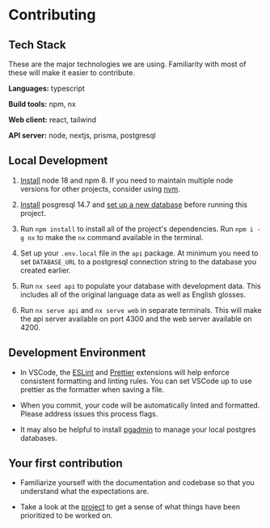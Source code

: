 # Contributing

## Tech Stack

These are the major technologies we are using. Familiarity with most of these will make it easier to contribute.

**Languages:** typescript

**Build tools:** npm, nx

**Web client:** react, tailwind

**API server:** node, nextjs, prisma, postgresql

## Local Development

1. [Install](https://nodejs.org/en/download/) node 18 and npm 8. If you need to maintain multiple node versions for other projects, consider using [nvm](https://github.com/nvm-sh/nvm).

1. [Install](https://www.postgresql.org/download/) posgresql 14.7 and [set up a new database](./db.md) before running this project.

1. Run `npm install` to install all of the project's dependencies. Run `npm i -g nx` to make the `nx` command available in the terminal.

1. Set up your `.env.local` file in the `api` package. At minimum you need to set `DATABASE_URL` to a postgresql connection string to the database you created earlier.

1. Run `nx seed api` to populate your database with development data. This includes all of the original language data as well as English glosses.

1. Run `nx serve api` and `nx serve web` in separate terminals. This will make the api server available on port 4300 and the web server available on 4200.

## Development Environment

- In VSCode, the [ESLint](https://marketplace.visualstudio.com/items?itemName=dbaeumer.vscode-eslint) and [Prettier](https://marketplace.visualstudio.com/items?itemName=esbenp.prettier-vscode) extensions will help enforce consistent formatting and linting rules. You can set VSCode up to use prettier as the formatter when saving a file.

- When you commit, your code will be automatically linted and formatted. Please address issues this process flags.

- It may also be helpful to install [pgadmin](https://www.pgadmin.org/) to manage your local postgres databases.

## Your first contribution

- Familiarize yourself with the documentation and codebase so that you understand what the expectations are.

- Take a look at the [project](https://github.com/users/arrocke/projects/1) to get a sense of what things have been prioritized to be worked on.
